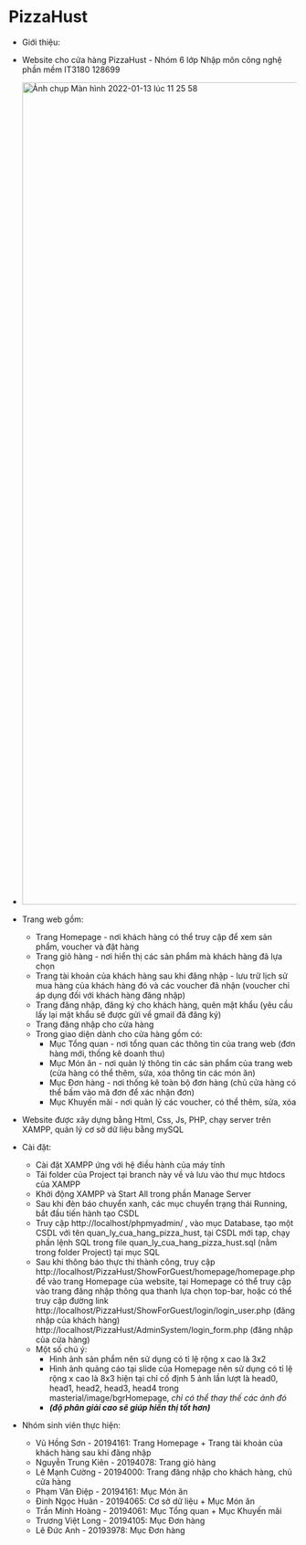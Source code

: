 # PizzaHust
* Giới thiệu:
* Website cho cửa hàng PizzaHust - Nhóm 6 lớp Nhập môn công nghệ phần mềm IT3180 128699
* <img width="1440" alt="Ảnh chụp Màn hình 2022-01-13 lúc 11 25 58" src="https://user-images.githubusercontent.com/68985886/149265804-9f5211fe-9472-4926-84eb-8d8a61535468.png">
* Trang web gồm: 
    - Trang Homepage - nơi khách hàng có thể truy cập để xem sản phẩm, voucher và đặt hàng
    - Trang giỏ hàng - nơi hiển thị các sản phẩm mà khách hàng đã lựa chọn
    - Trang tài khoản của khách hàng sau khi đăng nhập - lưu trữ lịch sử mua hàng của khách hàng đó 
      và các voucher đã nhận (voucher chỉ áp dụng đối với khách hàng đăng nhập)
    - Trang đăng nhập, đăng ký cho khách hàng, quên mật khẩu (yêu cầu lấy lại mật khẩu sẽ được gửi về gmail đã đăng ký)
    - Trang đăng nhập cho cửa hàng 
    - Trong giao diện dành cho cửa hàng gồm có:
        - Mục Tổng quan - nơi tổng quan các thông tin của trang web (đơn hàng mới, thống kê doanh thu)
        - Mục Món ăn - nơi quản lý thông tin các sản phẩm của trang web (cửa hàng có thể thêm, sửa, xóa thông tin các món ăn)
        - Mục Đơn hàng - nơi thống kê toàn bộ đơn hàng (chủ cửa hàng có thể bấm vào mã đơn để xác nhận đơn)
        - Mục Khuyến mãi - nơi quản lý các voucher, có thể thêm, sửa, xóa
* Website được xây dựng bằng Html, Css, Js, PHP, chạy server trên XAMPP, quản lý cơ sở dữ liệu bằng mySQL
* Cài đặt:
    - Cài đặt XAMPP ứng với hệ điều hành của máy tính
    - Tải folder của Project tại branch này về và lưu vào thư mục htdocs của XAMPP
    - Khởi động XAMPP và Start All trong phần Manage Server
    - Sau khi đèn báo chuyển xanh, các mục chuyển trạng thái Running, bắt đầu tiến hành tạo CSDL
    - Truy cập http://localhost/phpmyadmin/ , vào mục Database, tạo một CSDL với tên quan_ly_cua_hang_pizza_hust, 
      tại CSDL mới tạp, chạy phần lệnh SQL trong file quan_ly_cua_hang_pizza_hust.sql (nằm trong folder Project) tại mục SQL     
    - Sau khi thông báo thực thi thành công, truy cập http://localhost/PizzaHust/ShowForGuest/homepage/homepage.php để vào trang Homepage của website,
      tại Homepage có thể truy cập vào trang đăng nhập thông qua thanh lựa chọn top-bar, hoặc có thể truy cập đường link 
      http://localhost/PizzaHust/ShowForGuest/login/login_user.php (đăng nhập của khách hàng)
      http://localhost/PizzaHust/AdminSystem/login_form.php (đăng nhập của cửa hàng)
    - Một số chú ý: 
        + Hình ảnh sản phẩm nên sử dụng có tỉ lệ rộng x cao là 3x2
        + Hình ảnh quảng cáo tại slide của Homepage nên sử dụng có tỉ lệ rộng x cao là 8x3
          hiện tại chỉ cố định 5 ảnh lần lượt là head0, head1, head2, head3, head4 trong masterial/image/bgrHomepage, 
          _chỉ có thể thay thế các ảnh đó_
        + **_(độ phân giải cao sẽ giúp hiển thị tốt hơn)_**

* Nhóm sinh viên thực hiện:
    - Vũ Hồng Sơn - 20194161: Trang Homepage + Trang tài khoản của khách hàng sau khi đăng nhập
    - Nguyễn Trung Kiên - 20194078: Trang giỏ hàng
    - Lê Mạnh Cường - 20194000: Trang đăng nhập cho khách hàng, chủ cửa hàng
    - Phạm Văn Điệp - 20194161: Mục Món ăn
    - Đinh Ngọc Huân - 20194065: Cơ sở dữ liệu + Mục Món ăn
    - Trần Minh Hoàng - 20194061: Mục Tổng quan + Mục Khuyến mãi
    - Trương Việt Long - 20194105: Mục Đơn hàng
    - Lê Đức Anh - 20193978: Mục Đơn hàng 
    
    


